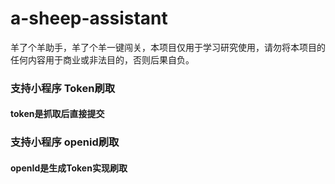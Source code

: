 # a-sheep-assistant
羊了个羊助手，羊了个羊一键闯关，本项目仅用于学习研究使用，请勿将本项目的任何内容用于商业或非法目的，否则后果自负。

### 支持小程序 Token刷取
#### token是抓取后直接提交
### 支持小程序 openid刷取
#### openId是生成Token实现刷取

